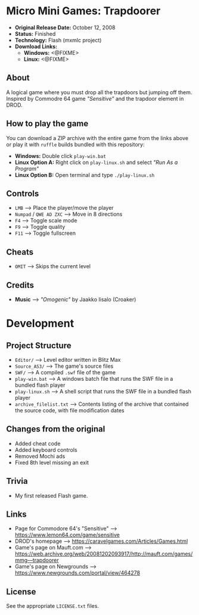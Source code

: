 # Micro Mini Games: Trapdoorer

 - **Original Release Date:** October 12, 2008
 - **Status:** Finished
 - **Technology:** Flash (mxmlc project)
 - **Download Links:**
   - **Windows:** <@FIXME>
   - **Linux:** <@FIXME>


## About
A logical game where you must drop all the trapdoors but jumping off them.
Inspired by Commodre 64 game *"Sensitive"* and the trapdoor element in DROD.


## How to play the game
You can download a ZIP archive with the entire game from the links above
or play it with `ruffle` builds bundled with this repository:

 - **Windows:** Double click `play-win.bat`
 - **Linux Option A:** Right click on `play-linux.sh` and
   select *"Run As a Program"*
 - **Linux Option B:** Open terminal and type `./play-linux.sh`


## Controls
  - `LMB` ⟶ Place the player/move the player
 - `Numpad` / `QWE AD ZXC` ⟶ Move in 8 directions
 - `F4` ⟶ Toggle scale mode
 - `F9` ⟶ Toggle quality
 - `F11` ⟶ Toggle fullscreen


## Cheats
 - `OMIT` ⟶ Skips the current level


## Credits
- **Music** ⟶ *"Omogenic"* by Jaakko Iisalo (Croaker)


# Development
## Project Structure
 - `Editor/` ⟶ Level editor written in Blitz Max
 - `Source_AS3/` ⟶ The game's source files
 - `SWF/` ⟶ A compiled `.swf` file of the game
 - `play-win.bat` ⟶ A windows batch file that runs the SWF file in
   a bundled flash player
 - `play-linux.sh` ⟶ A shell script that runs the SWF file in
   a bundled flash player
 - `archive_filelist.txt` ⟶ Contents listing of the archive that contained the
   source code, with file modification dates


## Changes from the original
 - Added cheat code
 - Added keyboard controls
 - Removed Mochi ads
 - Fixed 8th level missing an exit


## Trivia
 - My first released Flash game.


## Links
 - Page for Commodore 64's "Sensitive" ⟶ https://www.lemon64.com/game/sensitive
 - DROD's homepage ⟶ https://caravelgames.com/Articles/Games.html
 - Game's page on Mauft.com ⟶ https://web.archive.org/web/20081202093917/http://mauft.com/games/mmg—trapdoorer
 - Game's page on Newgrounds ⟶ https://www.newgrounds.com/portal/view/464278


## License
See the appropriate `LICENSE.txt` files.